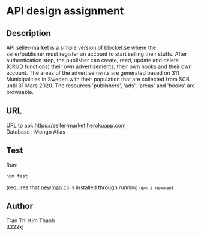 # API design assignment

## Description
API seller-market is a simple version of blocket.se where the seller/publisher must register an account to start selling their stuffs. After authentication step, the publisher can create, read, update and delete (CRUD functions) their own advertisements, their own hooks and their own account. The areas of the advertisements are generated based on 311 Municipalities in Sweden with their population that are collected from SCB until 31 Mars 2020. The resources 'publishers', 'ads', 'areas' and 'hooks' are browsable. 

## URL

URL to api: https://seller-market.herokuapp.com </br>
Database : Mongo Atlas </br>

## Test

Run:

```sh
npm test
```

(requires that [newman cli](https://www.npmjs.com/package/newman) is installed through running `npm i newman`)

## Author
Tran Thi Kim Thanh </br>
tt222kj
